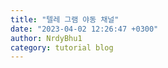 ```yaml
---
title: "텔레 그램 야동 채널"
date: "2023-04-02 12:26:47 +0300"
author: NrdyBhu1
category: tutorial blog
---
```

